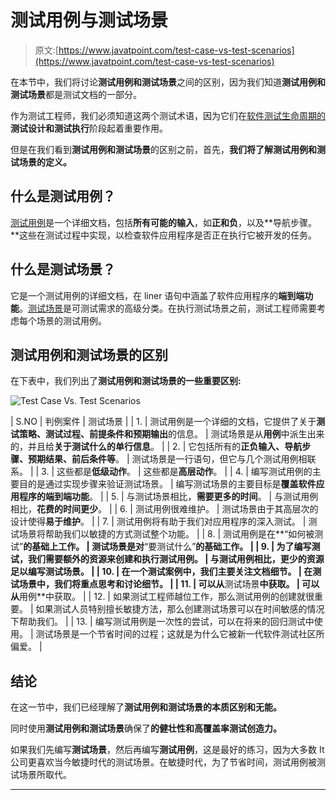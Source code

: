 # 测试用例与测试场景

> 原文:[https://www.javatpoint.com/test-case-vs-test-scenarios](https://www.javatpoint.com/test-case-vs-test-scenarios)

在本节中，我们将讨论**测试用例和测试场景**之间的区别，因为我们知道**测试用例和测试场景**都是测试文档的一部分。

作为测试工程师，我们必须知道这两个测试术语，因为它们在[软件测试生命周期的](https://www.javatpoint.com/software-testing-life-cycle) **测试设计和测试执行**阶段起着重要作用。

但是在我们看到**测试用例和测试场景**的区别之前，首先，**我们将了解测试用例和测试场景的定义。**

## 什么是测试用例？

[测试用例](https://www.javatpoint.com/test-case)是一个详细文档，包括**所有可能的输入**，如**正和负**，以及**导航步骤。**这些在测试过程中实现，以检查软件应用程序是否正在执行它被开发的任务。

## 什么是测试场景？

它是一个测试用例的详细文档，在 liner 语句中涵盖了软件应用程序的**端到端功能**。[测试场景](https://www.javatpoint.com/test-scenario)是可测试需求的高级分类。在执行测试场景之前，测试工程师需要考虑每个场景的测试用例。

## 测试用例和测试场景的区别

在下表中，我们列出了**测试用例和测试场景的一些重要区别:**

![Test Case Vs. Test Scenarios](../Images/db2571002c85dd247827f27c98da5ca4.png)

| S.NO | 判例案件 | 测试场景 |
| 1. | 测试用例是一个详细的文档，它提供了关于**测试策略、测试过程、前提条件和预期输出**的信息。 | 测试场景是从**用例**中派生出来的，并且给**关于测试什么的单行信息**。 |
| 2. | 它包括所有的**正负输入、导航步骤、预期结果、前后条件等**。 | 测试场景是一行语句，但它与几个测试用例相联系。 |
| 3. | 这些都是**低级动作**。 | 这些都是**高层动作**。 |
| 4. | 编写测试用例的主要目的是通过实现步骤来验证测试场景。 | 编写测试场景的主要目标是**覆盖软件应用程序的端到端功能**。 |
| 5. | 与测试场景相比，**需要更多的时间**。 | 与测试用例相比，**花费的时间更少**。 |
| 6. | 测试用例很难维护。 | 测试场景由于其高层次的设计使得**易于维护**。 |
| 7. | 测试用例将有助于我们对应用程序的深入测试。 | 测试场景将帮助我们以敏捷的方式测试整个功能。 |
| 8. | 测试用例是在**“如何被测试”**的基础上工作。 | 测试场景是对**“要测试什么”**的基础工作。 |
| 9. | 为了编写测试，我们需要额外的资源来创建和执行测试用例。 | 与测试用例相比，更少的资源足以编写测试场景。 |
| 10. | 在一个测试案例中，**我们主要关注文档细节**。 | 在测试场景中，**我们将重点思考和讨论细节**。 |
| 11. | 可以从**测试场景**中获取。 | 可以从**用例**中获取。 |
| 12. | 如果测试工程师越位工作，那么测试用例的创建就很重要。 | 如果测试人员特别擅长敏捷方法，那么创建测试场景可以在时间敏感的情况下帮助我们。 |
| 13. | 编写测试用例是一次性的尝试，可以在将来的回归测试中使用。 | 测试场景是一个节省时间的过程；这就是为什么它被新一代软件测试社区所偏爱。 |

## 结论

在这一节中，我们已经理解了**测试用例和测试场景的本质区别和无能。**

同时使用**测试用例和测试场景**确保了**的健壮性和高覆盖率测试创造力。**

如果我们先编写**测试场景**，然后再编写**测试用例**，这是最好的练习，因为大多数 It 公司更喜欢当今敏捷时代的测试场景。在敏捷时代，为了节省时间，测试用例被测试场景所取代。

* * *